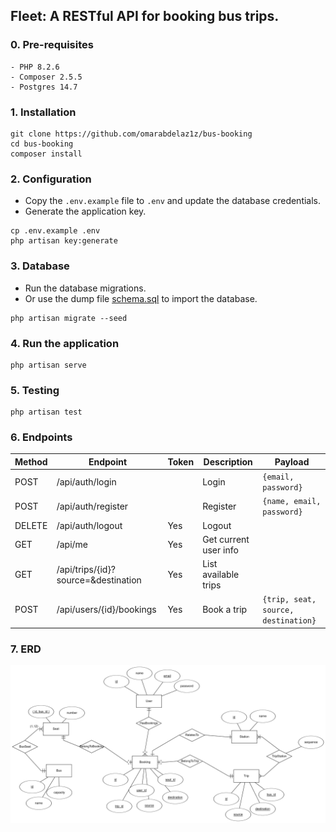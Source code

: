 ## Fleet: A RESTful API for booking bus trips.

### 0. Pre-requisites
```
- PHP 8.2.6
- Composer 2.5.5
- Postgres 14.7
```

### 1. Installation
```shell
git clone https://github.com/omarabdelaz1z/bus-booking
cd bus-booking
composer install
```

### 2. Configuration
- Copy the `.env.example` file to `.env` and update the database credentials.
- Generate the application key.
```shell
cp .env.example .env
php artisan key:generate
```

### 3. Database
- Run the database migrations.
- Or use the dump file [schema.sql](/database_dump/schema.sql) to import the database.
```shell
php artisan migrate --seed
```

### 4. Run the application
```shell
php artisan serve
```

### 5. Testing
```shell
php artisan test
```

### 6. Endpoints

| Method | Endpoint | Token  | Description | Payload |
| ------------- | ------------- | ------------- | ------------- | ------------- |
| POST  | /api/auth/login  | | Login | ```{email, password}``` |
| POST  | /api/auth/register  | | Register | ```{name, email, password}``` |
| DELETE  | /api/auth/logout  | Yes | Logout | |
| GET  | /api/me  | Yes | Get current user info | | 
| GET  | /api/trips/{id}?source=&destination | Yes | List available trips | |
| POST  | /api/users/{id}/bookings | Yes | Book a trip | `{trip, seat, source, destination}` |


### 7. ERD
![erd](./erd.png)
